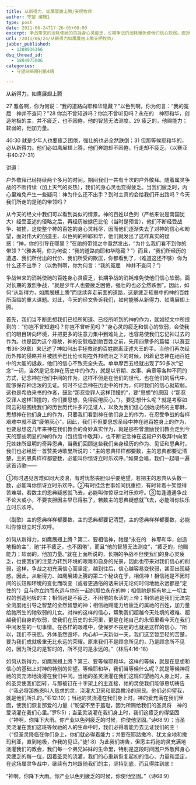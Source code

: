 ```yaml
---
title: 从新得力，如鹰展翅上腾/天明牧师
author: 守望 编辑1
type: post
date: 2011-06-24T17:26:05+00:00
excerpt: 争战带来的消耗使祂的百姓身心灵疲乏，长期争战的消耗难免使他们信心软弱。面对长期的激烈争战，“就是少年人也要疲乏困倦，强壮的也必全然跌倒”。因此，如何“从新得力，如鹰展翅上腾”而继续奔走前面的道路，这是疲乏软弱中的神的百姓所面临的重大课题。……
url: /2011/06/24/从新得力如鹰展翅上腾天明牧师/
jabber_published:
  - 1308936366
dsq_thread_id:
  - 1804975006
categories:
  - 守望网络期刊第4期

---
```

从新得力，如鹰展翅上腾

27 雅各啊，你为何说：“我的道路向耶和华隐藏？”以色列啊，你为何言：“我的冤屈　神并不查问？”28 你岂不曾知道吗？你岂不曾听见吗？永在的　神耶和华，创造地极的主，并不疲乏，也不困倦，他的智慧无法测度。29 疲乏的，他赐能力；软弱的，他加力量。
  
40:30 就是少年人也要疲乏困倦，强壮的也必全然跌倒；31 但那等候耶和华的，必从新得力。他们必如鹰展翅上腾，他们奔跑却不困倦，行走却不疲乏。（以赛亚书40:27-31）

讲道：

户外敬拜已经持续两个多月的时间，期间我们一共有十次的户外敬拜。随着属灵争战的不断持续（加上天气的炎热），我们的身心灵也变得疲乏。当我们疲乏时，内心里难免产生一些疑问：神为什么还不出手？到时主真的会给我们开出路吗？今天我们所走的是祂的带领吗？

从今天的经文中我们可以看到类似的情景。神的百姓以色列（严格来说是南国犹大）经受亚述的侵略之后，再经历被掳巴比伦（当时是预言），他们不断经受战争、被掳，这使整个神的百姓的身心灵耗尽，因而他们逐渐失去了对神的信心和盼望，面对伟大的创造主、以色列的神耶和华，他们就发出了这样真实的疑惑：“神，你的引导在哪里？”在祂的带领之中竟然发出，“为什么我们看不到你的带领？“（雅各啊，你为何说：“我的道路向耶和华隐藏？”）而且，“我们所经历的遭遇、我们所付出的代价、我们所受的欺压，你都看到了，（难道这还不够）你为什么还不出手？（以色列啊，你为何言：“我的冤屈　神并不查问？”）

争战带来的消耗使祂的百姓身心灵疲乏，长期争战的消耗难免使他们信心软弱。面对长期的激烈争战，“就是少年人也要疲乏困倦，强壮的也必全然跌倒”。因此，如何“从新得力，如鹰展翅上腾”而继续奔走前面的道路，这是疲乏软弱中的神的百姓所面临的重大课题。对此，今天的经文告诉我们，如何能够从新得力、如鹰展翅上腾。

首先，我们当不断思想我们已经所知道、已经所听到的神的作为，就如经文中所提到的：“你岂不曾知道吗？你岂不曾听见吗？”身心灵的疲乏和信心的软弱，会使我们的眼目转向环境，并把更多的注意力集中到难处上，也容易使我们忘记神过去的作为。也是因为这个缘故，神的安慰临到祂百姓之前，先用四章多的篇幅（以赛亚书36-39章）来记述了神如何出手拯救祂的百姓脱离亚述大王的手。当他们再次经历外邦的侵略并且被掳至巴比伦长期在外邦统治之下的时候，因着记念神在祂百姓中的大能的拯救，他们的信心不致完全失去。单单摩西五经就出现了50多次“记念”一词，当然是记念神在历史中的作为，就是以节期、故事、典章等各种不同的方式，记念神在他们中间的作为，这样不但是在他们的世代，也在他们的后代中，能够保存神活泼的见证。何时不记念神在历史中的作为，何时我们的信心就软弱。这也是希伯来书的作者，鼓励“那忍受罪人这样顶撞的”，要“思想”的原因（“那忍受罪人这样顶撞的，你们要思想，免得疲倦灰心。”）。要思想什么呢？就是考察如同云彩般围绕我们的历世历代许多的见证人，以及为我们信心创始成终的主耶稣，思想神在他们身上的作为，只要我们看到神在他们身上的作为，在忍受争战的各样艰难中就不致“疲倦灰心”。因此，我们不但要思想圣经中神在祂百姓身上的作为，也要思想这几年来神在我们教会的奇妙真实作为，就是那些曾激励我们教会走到今天的那些明显的神的作为（包括雪中敬拜），也不断记念神在这段户外敬拜中向弟兄姊妹所显明的奇异恩典，当我们回顾这些我们亲身经历的作为、见证和恩典时，我们也必经历一首赞美诗歌里所说的：“主的恩典样样都要数，主的恩典都要记清楚，主的恩典样样都要数，必能叫你惊讶立时乐欢呼。”如果会唱，我们一起唱一遍这首诗歌——
  
①有时遇见苦难如同大波浪，有时忧愁丧胆似乎要绝望，若把主的恩典从头数一数，必能叫你惊讶立时乐欢呼。②有时挂念世事如同挑重担，有时背着十架觉得苦难堪，若数主的恩典疑惑就飞去，必能叫你惊讶立时乐欢呼。③每逢遭遇争战不论大或小，不要丧胆因主早已得胜了，若数主的恩典疑惑就飞去，必能叫你快乐立时乐欢呼。
  
（副歌）主的恩典样样都要数，主的恩典都要记清楚，主的恩典样样都要数，必能叫你惊讶立时乐欢呼。

如何从新得力，如鹰展翅上腾？第二、要相信神，祂是“永在的　神耶和华，创造地极的主”，祂“并不疲乏，也不困倦”，而且“他的智慧无法测度”，“疲乏的，他赐能力；软弱的，他加力量。”就在上面所说的，长期的争战不但使我们的身心灵疲乏，也使我们的注意力转到环境的艰难和自身的光景，因此也带来对我们信心的削弱，这样，争战之初充满信心而坚定，越到往后，信心越容易变软弱，甚至出现疑惑。因此，从新得力、如鹰展翅上腾的第二个秘诀在于，相信神！相信祂是不因时间的长短和环境的变化而改变（或者更通俗的话来讲无论何时何地祂永远都是“定住的”）且与你立约而永远与你在一起的那位永在的神；相信祂是拥有地上一切主权的创造地极的主；相信祂是不疲乏、不困倦的永活的上帝；相信祂是我们无法完全测度祂引导之智慧的全然智慧的神；相信祂赐能力给疲乏的属祂的百姓，加力量给祂所生的祂软弱的儿女。对神的这样的信心，帮助我们超越今天处境的艰难、超越我们自身的软弱，使我们在历史的长河里，更是在祂自己的永恒里看今天在我们中间发生的一切事情。在各样的艰难中，使保罗不丧胆的也就是这样的信心，“所以，我们不丧胆。外体虽然毁坏，内心却一天新似一天。我们这至暂至轻的苦楚，要为我们成就极重无比永远的荣耀。原来我们不是顾念所见的，乃是顾念所不见的，因为所见的是暂时的，所不见的是永远的。”（林后4:16-18）

如何从新得力，如鹰展翅上腾？第三、要等候耶和华。这样的等候，就是在思想和信心的基础上对神的特别的仰望。等候耶和华，我们当等候什么呢？就是等候神将祂的灵充沛地浇灌在我们中间。当祂的圣灵浇灌在我们这班仰望祂的人身上时，主的圣灵使我们回转，与那被钉在十字架上的主连接，祂的灵使我们能够恳切祷告（“我必将那施恩叫人恳求的灵，浇灌大卫家和耶路撒冷的居民。他们必仰望我，就是他们所扎的。”亚12:10）；当祂的灵浇灌在我们身上时，神的爱充满在我们里面，使我们恢复那爱的力量（“盼望不至于羞耻，因为所赐给我们的圣灵将　神的爱浇灌在我们心里。”罗5:5）；当圣灵浇灌在我们身上时，我们这疲乏的得坚固（“神啊，你降下大雨。你产业以色列疲乏的时候，你使他坚固。”诗68:9）；当圣灵浇灌在我们这班等候祂的人的生命中时，我们必得着能力去见证我们的主！（“但圣灵降临在你们身上，你们就必得着能力；并要在耶路撒冷、犹太全地和撒玛利亚，直到地极，作我的见证。”徒1:8）为此我们祷告，但愿主将祂的灵充满地浇灌我们的教会，我们每一个弟兄姊妹的生命里，特别是这段时间因户外敬拜身心灵疲乏的每一位，因着圣灵的浇灌，我们的心重新恢复起初的信心、力量和坚定，在这场属灵争战中，继续有力地跟随我们的主，坚持到底，而且得胜到底！

“神啊，你降下大雨。你产业以色列疲乏的时候，你使他坚固。”（诗68:9）